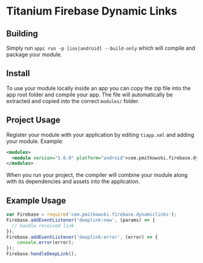 # Titanium Firebase Dynamic Links

## Building

Simply run `appc run -p [ios|android] --build-only` which will compile and package your module.

## Install

To use your module locally inside an app you can copy the zip file into the app root folder and compile your app.
The file will automatically be extracted and copied into the correct `modules/` folder.

## Project Usage

Register your module with your application by editing `tiapp.xml` and adding your module.
Example:
```xml
<modules>
  <module version="1.0.0" platform="android">com.pmitkowski.firebase.dynamiclinks</module>
</modules>
```
When you run your project, the compiler will combine your module along with its dependencies
and assets into the application.

## Example Usage

```js
var Firebase = require('com.pmitkowski.firebase.dynamiclinks');
Firebase.addEventListener('deeplink:new', (params) => {
  // handle received link
});
Firebase.addEventListener('deeplink:error', (error) => {
    console.error(error);
});
Firebase.handleDeepLink();
```
